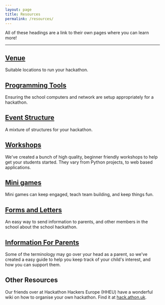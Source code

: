 ```yaml
---
layout: page
title: Resources
permalink: /resources/
---
```


All of these headings are a link to their own pages where you can learn more!

---

## [Venue](./venue)

Suitable locations to run your hackathon.

## [Programming Tools](./tools)

Ensuring the school computers and network are setup appropriately for a hackathon.

## [Event Structure](./structure)

A mixture of structures for your hackathon. 

## [Workshops](./workshops)

We've created a bunch of high quality, beginner friendly workshops to help get your students started. They vary from Python projects, to web based applications.

## [Mini games](./mini-games)

Mini games can keep engaged, teach team building, and keep things fun.

## [Forms and Letters](./forms)

An easy way to send information to parents, and other members in the school about the school hackathon.

## [Information For Parents](./parents)

Some of the terminology may go over your head as a parent, so we've created a easy guide to help you keep track of your child's interest, and how you can support them.

## Other Resources

Our friends over at Hackathon Hackers Europe (HHEU) have a wonderful wiki on how to organise your own hackathon. Find it at [hack.athon.uk](https://hack.athon.uk/organise/gettingstarted/).
